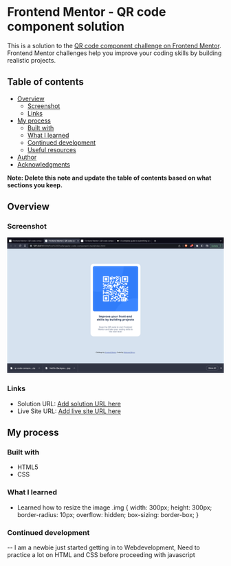 # Frontend Mentor - QR code component solution

This is a solution to the [QR code component challenge on Frontend Mentor](https://www.frontendmentor.io/challenges/qr-code-component-iux_sIO_H). Frontend Mentor challenges help you improve your coding skills by building realistic projects. 

## Table of contents

- [Overview](#overview)
  - [Screenshot](#screenshot)
  - [Links](#links)
- [My process](#my-process)
  - [Built with](#built-with)
  - [What I learned](#what-i-learned)
  - [Continued development](#continued-development)
  - [Useful resources](#useful-resources)
- [Author](#author)
- [Acknowledgments](#acknowledgments)

**Note: Delete this note and update the table of contents based on what sections you keep.**

## Overview

### Screenshot

![](./screenshot.jpg)


### Links

- Solution URL: [Add solution URL here](https://github.com/MohamedRiya-prog/Challenge.git)
- Live Site URL: [Add live site URL here](https://mohamedriya-prog.github.io/Challenge/)

## My process

### Built with

- HTML5
- CSS

### What I learned

- Learned how to resize the image 
.img {
    width: 300px;
    height: 300px;
    border-radius: 10px;
    overflow: hidden;
    box-sizing: border-box;
}

### Continued development

-- I am a newbie just started getting in to Webdevelopment, Need to practice a lot on HTML and CSS before proceeding with javascript


